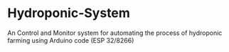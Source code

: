 # Hydroponic-System
An Control and Monitor system for automating the process of hydroponic farming using Arduino code (ESP 32/8266)
